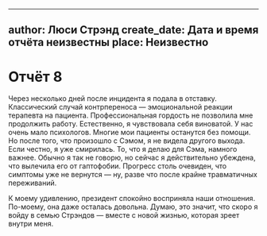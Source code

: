 
---
author: Люси Стрэнд
create_date: Дата и время отчёта неизвестны
place: Неизвестно
---

# Отчёт 8


Через несколько дней после инцидента я подала в отставку. Классический случай контрпереноса — эмоциональной реакции терапевта на пациента. Профессиональная гордость не позволила мне продолжить работу. Естественно, я чувствовала себя виноватой. У нас очень мало психологов. Многие мои пациенты останутся без помощи. Но после того, что произошло с Сэмом, я не видела другого выхода. Если честно, я уже смирилась. То, что я делаю для Сэма, намного важнее. Обычно я так не говорю, но сейчас я действительно убеждена, что вылечила его от гаптофобии. Прогресс столь очевиден, что симптомы уже не вернутся — ну, разве что после крайне травматичных переживаний.


К моему удивлению, президент спокойно восприняла наши отношения. По-моему, она даже осталась довольна. Думаю, это значит, что скоро я войду в семью Стрэндов — вместе с новой жизнью, которая зреет внутри меня.




